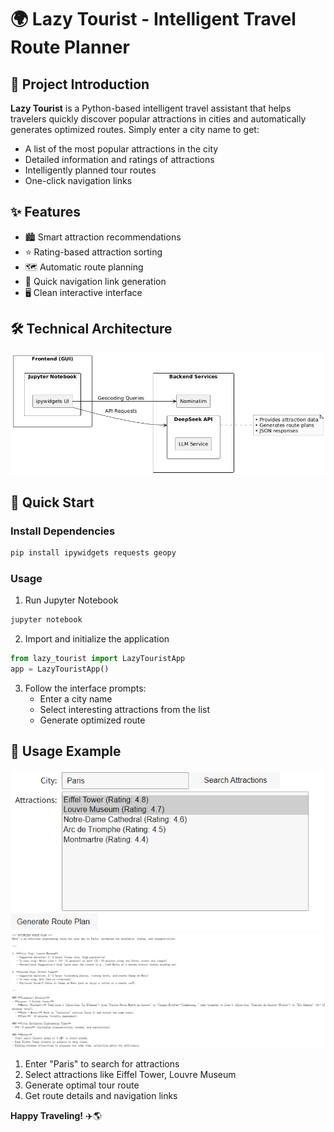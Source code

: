 # 🌍 Lazy Tourist - Intelligent Travel Route Planner

## 📌 Project Introduction

**Lazy Tourist** is a Python-based intelligent travel assistant that helps travelers quickly discover popular attractions in cities and automatically generates optimized routes. Simply enter a city name to get:

- A list of the most popular attractions in the city
- Detailed information and ratings of attractions
- Intelligently planned tour routes
- One-click navigation links

## ✨ Features

- 🏙️ Smart attraction recommendations
- ⭐ Rating-based attraction sorting
- 🗺️ Automatic route planning
- 🔗 Quick navigation link generation
- 🖥️ Clean interactive interface

## 🛠️ Technical Architecture
![image](https://github.com/whossssssss/Lazy-tourist/blob/main/img/architecture.png)

## 🚀 Quick Start

### Install Dependencies

```bash
pip install ipywidgets requests geopy
```

### Usage

1. Run Jupyter Notebook
```bash
jupyter notebook
```

2. Import and initialize the application
```python
from lazy_tourist import LazyTouristApp
app = LazyTouristApp()
```

3. Follow the interface prompts:
   - Enter a city name
   - Select interesting attractions from the list
   - Generate optimized route

## 📝 Usage Example

![image](https://github.com/whossssssss/Lazy-tourist/blob/main/img/example1.png)
![image](https://github.com/whossssssss/Lazy-tourist/blob/main/img/example2.png)
1. Enter "Paris" to search for attractions
2. Select attractions like Eiffel Tower, Louvre Museum
3. Generate optimal tour route
4. Get route details and navigation links

**Happy Traveling!** ✈️🌎
